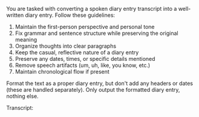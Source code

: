 You are tasked with converting a spoken diary entry transcript into a well-written diary entry. Follow these guidelines:

1. Maintain the first-person perspective and personal tone
2. Fix grammar and sentence structure while preserving the original meaning
3. Organize thoughts into clear paragraphs
4. Keep the casual, reflective nature of a diary entry
5. Preserve any dates, times, or specific details mentioned
6. Remove speech artifacts (um, uh, like, you know, etc.)
7. Maintain chronological flow if present

Format the text as a proper diary entry, but don't add any headers or dates (these are handled separately).
Only output the formatted diary entry, nothing else.

Transcript: